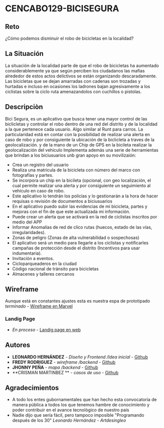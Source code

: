 # CENCABO129-BICISEGURA

## Reto
¿Cómo podemos disminuir el robo de bicicletas en la
localidad?

## La Situación

La situación de la localidad parte de que el robo de bicicletas ha aumentado considerablemente ya que según perciben los ciudadanos las mafias alrededor de estos actos delictivos se están organizando descaradamente. Las bicicletas que se dejan amarradas con cadenas son trozadas y hurtadas e incluso en ocasiones los ladrones bajan agresivamente a los ciclistas sobre la ciclo ruta amenazandolos con cuchillos o pistolas.

## Descripciòn

Bici Segura, es  un aplicativo que busca tener una mayor control de las biclicletas y controlar el robo dentro de una red del distrito y de la localidad a la que pertenece cada usuario. Algo similar al Runt para carros. La particularidad está en contar con la posibilidad de realizar una alerta en caso de robo y por consiguiente la ubicación de la biclicleta a traves de la geolocalización. 
y de la mano de un Chip de GPS en la bicileta realizar la geolocalización del vehiculo 
Implementa además una serie de herramientas que brindan a los biciusuarios unb gran apoyo en su movilizaión:

*	Crea un registro del usuario
* Realiza una matricula de la bicicleta con número del marco con fotografías y partes.
*	Se incorpora un chip en la bicileta (opcional, con geo localización, el cual permite realizar una alerta y por consiguiente un seguimiento al vehículo en caso de robo. 
*	Este aplicativo lo tendrán los policías y lo gestionarán a la hora de hacer requisas o revisión de documentos a biciusuarios
*	En el aplicativo puedo subir las evidencias de mi bicicleta, partes y mejoras con el fin de que este actualizada mi información.
* Puede crear un alerta que se activará en la red de ciclistas inscritos por medio del APP
* Informar Anomalías de red de clico rutas (huecos, estado de las vías, irregularidades).
*	Zonas de peligro (Zonas de alta vulnerabilidad o sospechosas)
*	El aplicativo será un medio para llegarle a los ciclistas y notificarles campañas de protección desde el distrito (Incentivos para usar indumentaria). 
*	Invitación a eventos.
* Cicloparqueaderos en la ciudad
* Código nacional de tránsito para bicicletas
* Almacenes y talleres cercanos

## Wireframe

Aunque está en constantes ajustes esta es nuestra espa de prototipado
*terminado* - [Wireframe en Marvel](https://marvelapp.com/5eje1f3)

### Landig Page

* *En proceso* - [Landig page en web](https://www.publimotos.com/bicisegura/)


## Autores

* **LEONARDO HERNÁNDEZ** - *Diseño y Frontend /Idea inicial* - [Github](https://github.com/artdesingleo)
* **FREDY RODRIGUEZ** - *wireframe /backend* - [Github](https://github.com/fredyrc)
* **JHONNY PEÑA** - *mapa /backend* - [Github](https://github.com/jofepe16)
* **CRISMAN MARTINBEZ ** - *casos de uso* - [Github](https://github.com/mcrisman)


## Agradecimientos

* A todo los entes gubornamentales que han hecho esta convocatoria de manera pública a todos los que tenemos hambre de conocimiento y poder contribuir en el avance tecnològico de nuestro país
* Nadie dijo que sería fácil, pero tampoco imposible "Programando después de los 30" *Leonardo Hernández - Artdesingleo*

